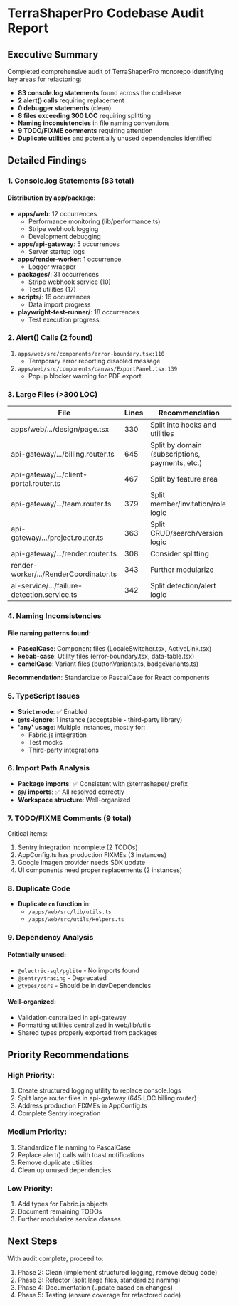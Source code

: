 # TerraShaperPro Codebase Audit Report

## Executive Summary

Completed comprehensive audit of TerraShaperPro monorepo identifying key areas for refactoring:
- **83 console.log statements** found across the codebase
- **2 alert() calls** requiring replacement
- **0 debugger statements** (clean)
- **8 files exceeding 300 LOC** requiring splitting
- **Naming inconsistencies** in file naming conventions
- **9 TODO/FIXME comments** requiring attention
- **Duplicate utilities** and potentially unused dependencies identified

## Detailed Findings

### 1. Console.log Statements (83 total)

#### Distribution by app/package:
- **apps/web**: 12 occurrences
  - Performance monitoring (lib/performance.ts)
  - Stripe webhook logging
  - Development debugging
- **apps/api-gateway**: 5 occurrences
  - Server startup logs
- **apps/render-worker**: 1 occurrence
  - Logger wrapper
- **packages/**: 31 occurrences
  - Stripe webhook service (10)
  - Test utilities (17)
- **scripts/**: 16 occurrences
  - Data import progress
- **playwright-test-runner/**: 18 occurrences
  - Test execution progress

### 2. Alert() Calls (2 found)

1. `apps/web/src/components/error-boundary.tsx:110`
   - Temporary error reporting disabled message
2. `apps/web/src/components/canvas/ExportPanel.tsx:139`
   - Popup blocker warning for PDF export

### 3. Large Files (>300 LOC)

| File | Lines | Recommendation |
|------|-------|----------------|
| apps/web/.../design/page.tsx | 330 | Split into hooks and utilities |
| api-gateway/.../billing.router.ts | 645 | Split by domain (subscriptions, payments, etc.) |
| api-gateway/.../client-portal.router.ts | 467 | Split by feature area |
| api-gateway/.../team.router.ts | 379 | Split member/invitation/role logic |
| api-gateway/.../project.router.ts | 363 | Split CRUD/search/version logic |
| api-gateway/.../render.router.ts | 308 | Consider splitting |
| render-worker/.../RenderCoordinator.ts | 343 | Further modularize |
| ai-service/.../failure-detection.service.ts | 342 | Split detection/alert logic |

### 4. Naming Inconsistencies

#### File naming patterns found:
- **PascalCase**: Component files (LocaleSwitcher.tsx, ActiveLink.tsx)
- **kebab-case**: Utility files (error-boundary.tsx, data-table.tsx)
- **camelCase**: Variant files (buttonVariants.ts, badgeVariants.ts)

**Recommendation**: Standardize to PascalCase for React components

### 5. TypeScript Issues

- **Strict mode**: ✅ Enabled
- **@ts-ignore**: 1 instance (acceptable - third-party library)
- **'any' usage**: Multiple instances, mostly for:
  - Fabric.js integration
  - Test mocks
  - Third-party integrations

### 6. Import Path Analysis

- **Package imports**: ✅ Consistent with @terrashaper/ prefix
- **@/ imports**: ✅ All resolved correctly
- **Workspace structure**: Well-organized

### 7. TODO/FIXME Comments (9 total)

Critical items:
1. Sentry integration incomplete (2 TODOs)
2. AppConfig.ts has production FIXMEs (3 instances)
3. Google Imagen provider needs SDK update
4. UI components need proper replacements (2 instances)

### 8. Duplicate Code

- **Duplicate `cn` function** in:
  - `/apps/web/src/lib/utils.ts`
  - `/apps/web/src/utils/Helpers.ts`

### 9. Dependency Analysis

#### Potentially unused:
- `@electric-sql/pglite` - No imports found
- `@sentry/tracing` - Deprecated
- `@types/cors` - Should be in devDependencies

#### Well-organized:
- Validation centralized in api-gateway
- Formatting utilities centralized in web/lib/utils
- Shared types properly exported from packages

## Priority Recommendations

### High Priority:
1. Create structured logging utility to replace console.logs
2. Split large router files in api-gateway (645 LOC billing router)
3. Address production FIXMEs in AppConfig.ts
4. Complete Sentry integration

### Medium Priority:
1. Standardize file naming to PascalCase
2. Replace alert() calls with toast notifications
3. Remove duplicate utilities
4. Clean up unused dependencies

### Low Priority:
1. Add types for Fabric.js objects
2. Document remaining TODOs
3. Further modularize service classes

## Next Steps

With audit complete, proceed to:
1. Phase 2: Clean (implement structured logging, remove debug code)
2. Phase 3: Refactor (split large files, standardize naming)
3. Phase 4: Documentation (update based on changes)
4. Phase 5: Testing (ensure coverage for refactored code)